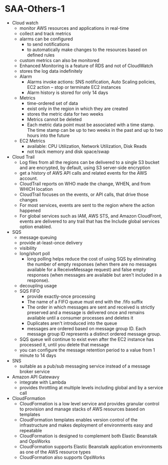 # SAA-Others-1

- Cloud watch
	- monitor AWS resources and applications in real-time
	- collect and track metrics
	- alarms can be configured
		- to send notifications
		- to automatically make changes to the resources based on defined rules
	- custom metrics can also be monitored
	- Enhanced Monitoring is a feature of RDS and not of CloudWatch
	- stores the log data indefinitely
	- Alarm
		- Alarms invoke actions: SNS notification, Auto Scaling policies, EC2 action – stop or terminate EC2 instances
		- Alarm history is stored for only 14 days
	- Metrics
		- time-ordered set of data
		- exist only in the region in which they are created
		- stores the metric data for two weeks
		- Metrics cannot be deleted
		- Each metric data point must be associated with a time stamp. The time stamp can be up to two weeks in the past and up to two hours into the future
	- EC2 Metrics
		- available: CPU Utilization, Network Utilization, Disk Reads
		- not track memory and disk space/swap
- Cloud Trail
	- Log files from all the regions can be delivered to a single S3 bucket and are encrypted, by default, using S3 server-side encryption
	- get a history of AWS API calls and related events for the AWS account.
	- CloudTrail reports on WHO made the change, WHEN, and from WHICH location
	- CloudTrail focuses on the events, or API calls, that drive those changes
	- For most services, events are sent to the region where the action happened
	- For global services such as IAM, AWS STS, and Amazon CloudFront, events are delivered to any trail that has the Include global services option enabled.
- SQS
	- message queuing
	- provide at-least-once delivery
	- visibility
	- long/short poll
		- long polling helps reduce the cost of using SQS by eliminating the number of empty responses (when there are no messages available for a ReceiveMessage request) and false empty responses (when messages are available but aren't included in a response).
	- decoupling usage
	- SQS FIFO
		- provide exactly-once processing
		- The name of a FIFO queue must end with the .fifo suffix
		- The order in which messages are sent and received is strictly preserved and a message is delivered once and remains available until a consumer processes and deletes it
		- Duplicates aren't introduced into the queue
		- messages are ordered based on message group ID. Each message group ID represents a distinct ordered message group.
	- SQS queue will continue to exist even after the EC2 instance has processed it, until you delete that message
	- you can configure the message retention period to a value from 1 minute to 14 days
- SNS
	- suitable as a pub/sub messaging service instead of a message broker service
- Amazon API Gatewavy
	- integrate with Lambda
	- provides throttling at multiple levels including global and by a service call
- CloudFormation
	- CloudFormation is a low level service and provides granular control to provision and manage stacks of AWS resources based on templates
	- CloudFormation templates enables version control of the infrastructure and makes deployment of environments easy and repeatable
	- CloudFormation is designed to complement both Elastic Beanstalk and OpsWorks
	- CloudFormation supports Elastic Beanstalk application environments as one of the AWS resource types
	- CloudFormation also supports OpsWorks
